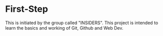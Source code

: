 # First-Step
This is initiated by the group called "INSIDERS". This project is intended to learn the basics and working of Git, Github and Web Dev.
